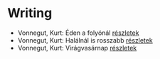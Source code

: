 # Writing

- Vonnegut, Kurt: Éden a folyónál [részletek](../_details/Vonnegut%2C%20Kurt.md#id_1624)
- Vonnegut, Kurt: Halálnál is rosszabb [részletek](../_details/Vonnegut%2C%20Kurt.md#id_1628)
- Vonnegut, Kurt: Virágvasárnap [részletek](../_details/Vonnegut%2C%20Kurt.md#id_1627)